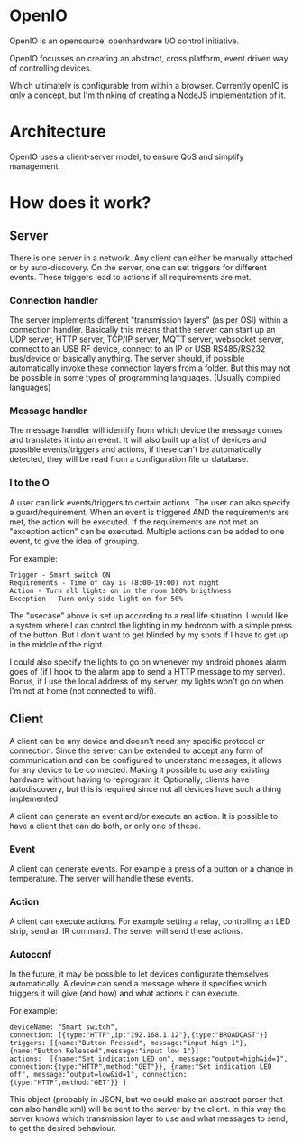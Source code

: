 # OpenIO

OpenIO is an opensource, openhardware I/O control initiative.

OpenIO focusses on creating an abstract, cross platform, event driven way of controlling devices.

Which ultimately is configurable from within a browser.
Currently openIO is only a concept, but I'm thinking of creating a NodeJS implementation of it.

# Architecture

OpenIO uses a client-server model, to ensure QoS and simplify management.

# How does it work?

## Server
There is one server in a network. Any client can either be manually attached or by auto-discovery.
On the server, one can set triggers for different events. These triggers lead to actions if all requirements are met.

### Connection handler
The server implements different "transmission layers" (as per OSI) within a connection handler. Basically this means that the server can start up an UDP server, HTTP server, TCP/IP server, MQTT server, websocket server, connect to an USB RF device, connect to an IP or USB RS485/RS232 bus/device or basically anything. The server should, if possible automatically invoke these connection layers from a folder. But this may not be possible in some types of programming languages. (Usually compiled languages)

### Message handler
The message handler will identify from which device the message comes and translates it into an event.
It will also built up a list of devices and possible events/triggers and actions, if these can't be automatically detected, they will be read from a configuration file or database.

### I to the O
A user can link events/triggers to certain actions. The user can also specify a guard/requirement. When an event is triggered AND the requirements are met, the action will be executed. If the requirements are not met an "exception action" can be executed.
Multiple actions can be added to one event, to give the idea of grouping.

For example:

```
Trigger - Smart switch ON
Requirements - Time of day is (8:00-19:00) not night 
Action - Turn all lights on in the room 100% brigthness
Exception - Turn only side light on for 50%
```

The "usecase" above is set up according to a real life situation.
I would like a system where I can control the lighting in my bedroom with a simple press of the button.
But I don't want to get blinded by my spots if I have to get up in the middle of the night.

I could also specify the lights to go on whenever my android phones alarm goes of (if I hook to the alarm app to send a HTTP message to my server). Bonus, if I use the local address of my server, my lights won't go on when I'm not at home (not connected to wifi).

## Client

A client can be any device and doesn't need any specific protocol or connection. Since the server can be extended to accept any form of communication and can be configured to understand messages, it allows for any device to be connected. Making it possible to use any existing hardware without having to reprogram it. Optionally, clients have autodiscovery, but this is required since not all devices have such a thing implemented.

A client can generate an event and/or execute an action. It is possible to have a client that can do both, or only one of these.

### Event
A client can generate events. For example a press of a button or a change in temperature. The server will handle these events.

### Action
A client can execute actions. For example setting a relay, controlling an LED strip, send an IR command. The server will send these actions.

### Autoconf

In the future, it may be possible to let devices configurate themselves automatically. A device can send a message where it specifies which triggers it will give (and how) and what actions it can execute.

For example:

```
deviceName: "Smart switch",
connection: [{type:"HTTP",ip:"192.168.1.12"},{type:"BROADCAST"}]
triggers: [{name:"Button Pressed", message:"input high 1"}, {name:"Button Released",message:"input low 1"}]
actions:  [{name:"Set indication LED on", message:"output=high&id=1", connection:{type:"HTTP",method:"GET"}}, {name:"Set indication LED off", message:"output=low&id=1", connection:{type:"HTTP",method:"GET"}} ]
```

This object (probably in JSON, but we could make an abstract parser that can also handle xml) will be sent to the server by the client. In this way the server knows which transmission layer to use and what messages to send, to get the desired behaviour.
